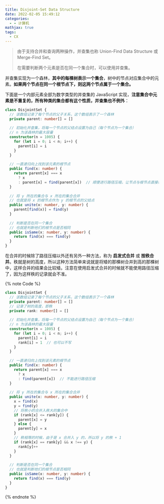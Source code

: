```yaml
---
title: Disjoint-Set Data Structure
date: 2022-02-05 15:49:12
categories:
  - - 计算机
mathjax: true
tags:
  - CX
---
```


> 由于支持合并和查询两种操作，并查集也称 Union-Find Data Structure 或 Merge-Find Set。
>
> 在需要判断两个元素是否在同一个集合时，可以使用并查集。

并查集实现为一个森林，**其中的每棵树表示一个集合**，树中的节点对应集合中的元素。**如果两个节点在同一个根节点下，则这两个节点属于一个集合。**

下面是一个内部元素全部为数字类型的并查集的 JavaScript 实现，**注意集合中元素是不重复的，所有种类的集合都有这个性质，并查集也不例外**：

```typescript
class DisjointSet {
  // 该数组记录了每个节点的父子关系，这个数组表示了一个森林
  private parent: number[] = []
  
  // 初始化并查集，将每一个节点的父结点设置为自己（每个节点为一个集合）
  // n 为该森林的最大容量
  constructor(n = 1005) {
    for (let i = 0; i < n; i++) {
      parent[i] = i
    }
  }
  
  // 一直递归向上找到该元素的根节点
  public find(x: number) {
    return parent[x] === x
      ? x
      : parent[x] = find(parent[x])  // 顺便进行路径压缩，让节点与根节点直接相连，提高性能
  }
   
  // 将 y 所在的集合与 x 所在的集合合并
  // 也就是将 x 的根节点作为 y 的根节点的父结点
  public unite(x: number, y: number) {
    parent[find(x)] = find(y)
  }
  
  // 判断是否在同一个集合
  // 也就是判断他们的根节点是否相同
  public isSame(x: number, y: number) {
    return find(x) === find(y)
  }
}
```

在合并的时候除了路径压缩以外还有另外一种方法，称为 **启发式合并** 或 **按秩合并**。秩就是树的高度，所以这种方法简单来说就是将矮的那棵树合并到高的那棵树中，这样合并的结果会比较矮。注意在使用启发式合并的时候就不能使用路径压缩了，因为这样秩的记录就会不准。

{% note Code %}

```typescript
class DisjointSet {
  // 该数组记录了每个节点的父子关系，这个数组表示了一个森林
  private parent: number[] = []
  // 记录了树的高度，即秩
  private rank: number[] = []
  
  // 初始化并查集，将每一个节点的父结点设置为自己（每个节点为一个集合）
  // n 为该森林的最大容量
  constructor(n = 1005) {
    for (let i = 0; i < n; i++) {
      parent[i] = i
      rank[i] = 1  // 也可以不写
    }
  }
  
  // 一直递归向上找到该元素的根节点
  public find(x: number) {
    return parent[x] === x
      ? x
      : find(parent[x])  // 不能进行路径压缩
  }
   
  // 将 y 所在的集合与 x 所在的集合合并
  public unite(x: number, y: number) {
    x = find(x)
    y = find(y)
    // 将秩小的合并入秩大的集合中
    if (rank[x] <= rank[y]) {
      parent[x] = y
    } else {
      parent[y] = x
    }
    // 秩相等的时候，由于是 x 合并入 y 的，所以将 y 的秩 + 1
    if (rank[x] == rank[y] && x !== y) {
      rank[y]++
    }
  }
  
  // 判断是否在同一个集合
  // 也就是判断他们的根节点是否相同
  public isSame(x: number, y: number) {
    return find(x) === find(y)
  }
}
```

{% endnote %}
